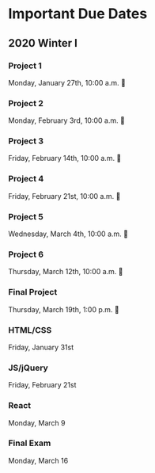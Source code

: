 # Important Due Dates

## 2020 Winter I


### Project 1 
Monday, January 27th, 10:00 a.m. 👻

### Project 2 
Monday, February 3rd, 10:00 a.m. 👻

### Project 3 
Friday, February 14th, 10:00 a.m. 👻

### Project 4 
Friday, February 21st, 10:00 a.m. 👻

### Project 5
Wednesday, March 4th, 10:00 a.m. 👻

### Project 6
Thursday, March 12th, 10:00 a.m. 👻

### Final Project 
Thursday, March 19th, 1:00 p.m. 👻



### HTML/CSS
Friday, January 31st

### JS/jQuery
Friday, February 21st

### React
Monday, March 9

### Final Exam
Monday, March 16




